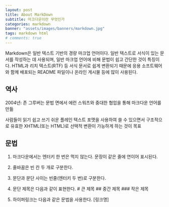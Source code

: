 ```yaml
---
layout: post
title: About MarkDown
subtitle: 마크다운이란 무엇인가
categories: markdown
banner: "assets/images/banners/markdown.jpg"
tags: markdown html
# comments: true
---
```


Markdown은 일반 텍스트 기반의 경량 마크업 언어이다. 일반 텍스트로 서식이 있는 문서를 작성하는 데 사용되며, 일반 마크업 언어에 비해 문법이 쉽고 간단한 것이 특징이다. HTML과 리치 텍스트(RTF) 등 서식 문서로 쉽게 변환되기 때문에 응용 소프트웨어와 함께 배포되는 README 파일이나 온라인 게시물 등에 많이 사용된다. 

## 역사 

2004년: 존 그루버는 문법 면에서 에런 스워츠와 중대한 협업을 통해 마크다운 언어를 만듦

사람들이 읽기 쉽고 쓰기 쉬운 플레인 텍스트 포맷을 사용하여 쓸 수 있으면서 구조적으로 유효한 XHTML(또는 HTML)로 선택적 변환이 가능하게 하는 것이 목표

## 문법

1. 마크다운에서는 엔터키 한 번은 먹지 않는다. 문장이 같은 줄에 연이어 표시된다. 

2. 줄바꿈은 빈 칸 두 개로 구분한다.

3. 문단과 문단 사이는 빈줄(엔터키 두 번)로 구분한다.

4. 문단 제목은 다음과 같이 표현한다. 
    \# 큰 제목
    \#\# 중간 제목
    \#\#\# 작은 제목

5. 하이퍼링크는 다음과 같은 문법을 사용한다. 
    \[링크명\]